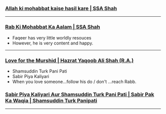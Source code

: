 ### [Allah ki mohabbat kaise hasil kare | SSA Shah](https://www.youtube.com/watch?v=a1uQqD4i-s4)

***

### [Rab Ki Mohabbat Ka Aalam | SSA Shah](https://www.youtube.com/watch?v=A4noy8SJ-B0)
* Faqeer has very little worldly resouces
* However, he is very content and happy.
  
***

### [Love for the Murshid | Hazrat Yaqoob Ali Shah (R.A.)](https://www.youtube.com/watch?v=sWFfHE8ZKQQ)

* Shamsuddin Turk Pani Pati
* Sabir Piya Kaliyari
* When you love someone...follow his do / don't ...reach Rabb.
  
### [Sabir Piya Kaliyari Aur Shamsuddin Turk Pani Pati | Sabir Pak Ka Waqia | Shamsuddin Turk Panipati](https://www.youtube.com/watch?app=desktop&v=vAQV1gRLnqg)

***
